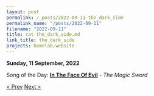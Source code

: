 ```yaml
---
layout: post
permalink: /_posts/2022-09-11-the_dark_side
permalink_name: "/posts/2022-09-11"
filename: "2022-09-11"
title: cat the_dark_side.md
link_title: the_dark_side
projects: homelab,website
---
```

**Sunday, 11 September, 2022**

Song of the Day: [**In The Face Of Evil**](https://youtu.be/G02wKufX3nw) - *The Magic Sword*



[< Prev](/_posts/2022-09-10-plex_server_transfer)    [Next >](/all_caught_up)
